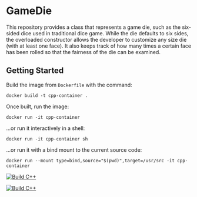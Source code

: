 # GameDie

This repository provides a class that represents a game die, such as the
six-sided dice used in traditional dice game. While the die defaults to 
six sides, the overloaded constructor allows the developer to customize
any size die (with at least one face). It also keeps track of how many
times a certain face has been rolled so that the fairness of the die
can be examined.

## Getting Started

Build the image from `Dockerfile` with the command:

`docker build -t cpp-container .`

Once built, run the image:

`docker run -it cpp-container`

...or run it interactively in a shell:

`docker run -it cpp-container sh`

...or run it with a bind mount to the current source code:

`docker run --mount type=bind,source="$(pwd)",target=/usr/src -it cpp-container`

[![Build C++](https://github.com/no-bugs-only-features/GameDie/actions/workflows/build.yml/badge.svg)](https://github.com/no-bugs-only-features/GameDie/actions/workflows/build.yml)

[![Build C++](https://github.com/no-bugs-only-features/GameDie/actions/workflows/build.yml/badge.svg)](https://github.com/no-bugs-only-features/GameDie/actions/workflows/build.yml)
